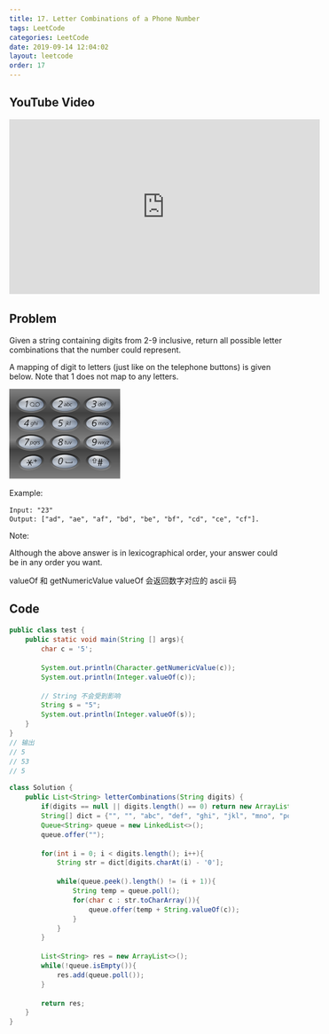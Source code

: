 ```yaml
---
title: 17. Letter Combinations of a Phone Number
tags: LeetCode
categories: LeetCode
date: 2019-09-14 12:04:02
layout: leetcode
order: 17
---
```


## YouTube Video

<iframe width="560" height="315" src="https://www.youtube.com/embed/1moKZtCU2QI" frameborder="0" allow="accelerometer; autoplay; encrypted-media; gyroscope; picture-in-picture" allowfullscreen></iframe>

## Problem

Given a string containing digits from 2-9 inclusive, return all possible letter combinations that the number could represent.

A mapping of digit to letters (just like on the telephone buttons) is given below. Note that 1 does not map to any letters.

![image tooltip here](./assets/17.png)

Example:

```
Input: "23"
Output: ["ad", "ae", "af", "bd", "be", "bf", "cd", "ce", "cf"].
```

Note:

Although the above answer is in lexicographical order, your answer could be in any order you want.

valueOf 和 getNumericValue
valueOf 会返回数字对应的 ascii 码

## Code

```java
public class test {
    public static void main(String [] args){
        char c = '5';

        System.out.println(Character.getNumericValue(c));
        System.out.println(Integer.valueOf(c));

        // String 不会受到影响
        String s = "5";
        System.out.println(Integer.valueOf(s));
    }
}
// 输出
// 5
// 53
// 5
```

```java
class Solution {
    public List<String> letterCombinations(String digits) {
        if(digits == null || digits.length() == 0) return new ArrayList<>();
        String[] dict = {"", "", "abc", "def", "ghi", "jkl", "mno", "pqrs", "tuv", "wxyz"};
        Queue<String> queue = new LinkedList<>();
        queue.offer("");

        for(int i = 0; i < digits.length(); i++){
            String str = dict[digits.charAt(i) - '0'];

            while(queue.peek().length() != (i + 1)){
                String temp = queue.poll();
                for(char c : str.toCharArray()){
                    queue.offer(temp + String.valueOf(c));
                }
            }
        }

        List<String> res = new ArrayList<>();
        while(!queue.isEmpty()){
            res.add(queue.poll());
        }

        return res;
    }
}
```
